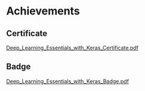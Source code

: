 

# Achievements
## Certificate
[Deep_Learning_Essentials_with_Keras_Certificate.pdf](https://prod-files-secure.s3.us-west-2.amazonaws.com/03e82b26-cccb-4906-bb56-adabcbdc0655/f5cf1405-8a02-49a4-beb6-3d50b033ba6e/Deep_Learning_Essentials_with_Keras_Certificate.pdf?X-Amz-Algorithm=AWS4-HMAC-SHA256&X-Amz-Content-Sha256=UNSIGNED-PAYLOAD&X-Amz-Credential=ASIAZI2LB466QQ7D2HZS%2F20250205%2Fus-west-2%2Fs3%2Faws4_request&X-Amz-Date=20250205T062029Z&X-Amz-Expires=3600&X-Amz-Security-Token=IQoJb3JpZ2luX2VjECYaCXVzLXdlc3QtMiJHMEUCIEJ2RyvFK%2Fbox1fRxhMIiRkO%2BNi0CLmNJdJVN7Svc7unAiEAxzYxLaufiwL5zj1R%2F0tfnxXojmSzUeA3ii1c5O6dRLoq%2FwMIPxAAGgw2Mzc0MjMxODM4MDUiDF6rTIe1xovrFNs0NircAzgLW96CoYi39YpNHAOdTJwHMoJGNCQV5%2BF91P03mAJbdaH161gHVEtcRb57i9rMfKpd9khuXmNh1n2ep2zor55oO3kiIrfQ6aWixLQs8b8xDhtBxMHXTQlRlgWVanhr7QkHJr7CoZWzoK9okv3NIO%2Fq2JxPcqdqP%2FBLbyp0Uu5w1PCCWDOHam%2B3NI9zrA2Yw6jfL0RNCWRS0k2Myxmf0sRoHoIIP2ZHEvCvSWkq8O24v2jb6M6lJolzrPIOGgUxDwXN1jb%2FOcanqxzoGQW9A4YykRgAGc8T2MMo1YEABQjwOUSfICTghx%2FvOAfBFNsGHEEGgXZzyEvavd1YVR9kMMgo%2B9%2BGfhcc9EkkjEOB8Kk1c7%2BER7wJCOqP9tuLmbvO2THWj6uduN3%2FTEC5V1eHQ79kqTnRaKSMG0EhC243XejFuVwFgdpG7t0GvsjSqBYnwY7scark%2FP9ueX5SU7UWqqzdPetDHBJg9YnRnnd8pUtBqujxRzRyyEvrr3WXBfwHZHjOOrqTK8kub4PPJAxddjBB5ODX4jK6CK6lm5gk8VB2suq5esRJiWkULJPc7TLvddX5sjdw%2F3RypVSAl0fIoeI4uwehfqtCRteDRDdVUehnN41FRPv3AO9OuxvgMKv5i70GOqUB5r5B5ucNQfTIGfkpAYLEI%2FRpGB1YeF8EiO2UlCV7si1D5cBBEwnAraVTKmhLLhojdUeEMqTvk%2FjqKS9H6pcJomeNOJUeT%2BL9jxNh8eEiWhEGyj2dpXHezThTgZAAg9yXPeLXTnyw02mGiV22L2PnojZHhwCOCcSzykoAksBPfvkd1wO%2Fe%2BEno3T0YGqrNRe8TnTu8sLpnSI3cMigfPOwT3jMln9J&X-Amz-Signature=be9f42dcaa7999a22ef1a33cba573d1c6bb7c3e502c73c8fcfb96c259ffa18e6&X-Amz-SignedHeaders=host&x-id=GetObject)
## Badge
[Deep_Learning_Essentials_with_Keras_Badge.pdf](https://prod-files-secure.s3.us-west-2.amazonaws.com/03e82b26-cccb-4906-bb56-adabcbdc0655/5c209097-6d96-477f-a031-edc11aa6225f/Deep_Learning_Essentials_with_Keras_Badge.pdf?X-Amz-Algorithm=AWS4-HMAC-SHA256&X-Amz-Content-Sha256=UNSIGNED-PAYLOAD&X-Amz-Credential=ASIAZI2LB466QQ7D2HZS%2F20250205%2Fus-west-2%2Fs3%2Faws4_request&X-Amz-Date=20250205T062029Z&X-Amz-Expires=3600&X-Amz-Security-Token=IQoJb3JpZ2luX2VjECYaCXVzLXdlc3QtMiJHMEUCIEJ2RyvFK%2Fbox1fRxhMIiRkO%2BNi0CLmNJdJVN7Svc7unAiEAxzYxLaufiwL5zj1R%2F0tfnxXojmSzUeA3ii1c5O6dRLoq%2FwMIPxAAGgw2Mzc0MjMxODM4MDUiDF6rTIe1xovrFNs0NircAzgLW96CoYi39YpNHAOdTJwHMoJGNCQV5%2BF91P03mAJbdaH161gHVEtcRb57i9rMfKpd9khuXmNh1n2ep2zor55oO3kiIrfQ6aWixLQs8b8xDhtBxMHXTQlRlgWVanhr7QkHJr7CoZWzoK9okv3NIO%2Fq2JxPcqdqP%2FBLbyp0Uu5w1PCCWDOHam%2B3NI9zrA2Yw6jfL0RNCWRS0k2Myxmf0sRoHoIIP2ZHEvCvSWkq8O24v2jb6M6lJolzrPIOGgUxDwXN1jb%2FOcanqxzoGQW9A4YykRgAGc8T2MMo1YEABQjwOUSfICTghx%2FvOAfBFNsGHEEGgXZzyEvavd1YVR9kMMgo%2B9%2BGfhcc9EkkjEOB8Kk1c7%2BER7wJCOqP9tuLmbvO2THWj6uduN3%2FTEC5V1eHQ79kqTnRaKSMG0EhC243XejFuVwFgdpG7t0GvsjSqBYnwY7scark%2FP9ueX5SU7UWqqzdPetDHBJg9YnRnnd8pUtBqujxRzRyyEvrr3WXBfwHZHjOOrqTK8kub4PPJAxddjBB5ODX4jK6CK6lm5gk8VB2suq5esRJiWkULJPc7TLvddX5sjdw%2F3RypVSAl0fIoeI4uwehfqtCRteDRDdVUehnN41FRPv3AO9OuxvgMKv5i70GOqUB5r5B5ucNQfTIGfkpAYLEI%2FRpGB1YeF8EiO2UlCV7si1D5cBBEwnAraVTKmhLLhojdUeEMqTvk%2FjqKS9H6pcJomeNOJUeT%2BL9jxNh8eEiWhEGyj2dpXHezThTgZAAg9yXPeLXTnyw02mGiV22L2PnojZHhwCOCcSzykoAksBPfvkd1wO%2Fe%2BEno3T0YGqrNRe8TnTu8sLpnSI3cMigfPOwT3jMln9J&X-Amz-Signature=5442843189342857d9600b3fa25fc47b7ad48e431c60862074c66c8a92e036cf&X-Amz-SignedHeaders=host&x-id=GetObject)
